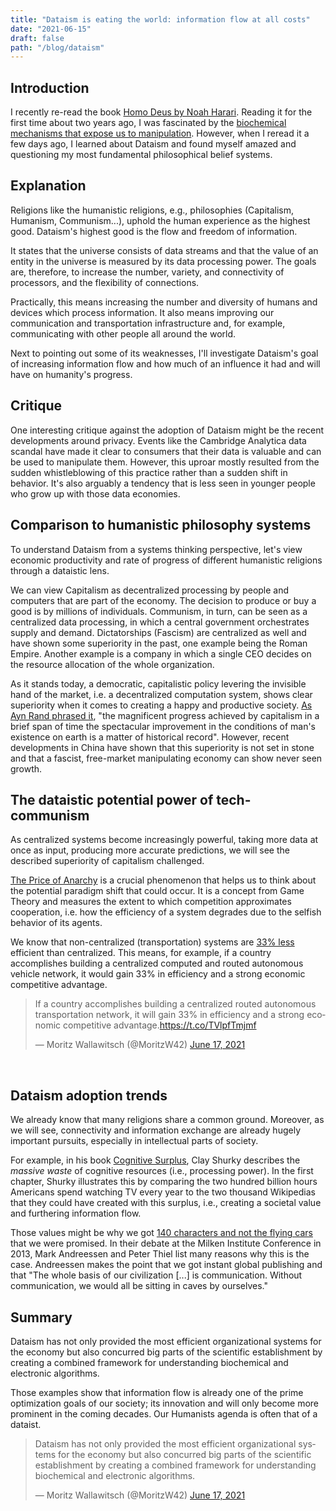 ```yaml
---
title: "Dataism is eating the world: information flow at all costs"
date: "2021-06-15"
draft: false
path: "/blog/dataism"
---
```


## Introduction

I recently re-read the book [Homo Deus by Noah Harari](<[link_generated_on_download](https://www.amazon.com/Homo-Deus-Brief-History-Tomorrow/dp/0062464310)>). Reading it for the first time about two years ago, I was fascinated by the [biochemical mechanisms that expose us to manipulation](https://moritz.digital/blog/The-Influence-of-Game-Design-on-Childrens-Psychology). However, when I reread it a few days ago, I learned about Dataism and found myself amazed and questioning my most fundamental philosophical belief systems.

## Explanation

Religions like the humanistic religions, e.g., philosophies (Capitalism, Humanism, Communism...), uphold the human experience as the highest good. Dataism's highest good is the flow and freedom of information.

It states that the universe consists of data streams and that the value of an entity in the universe is measured by its data processing power. The goals are, therefore, to increase the number, variety, and connectivity of processors, and the flexibility of connections.

Practically, this means increasing the number and diversity of humans and devices which process information. It also means improving our communication and transportation infrastructure and, for example, communicating with other people all around the world.

Next to pointing out some of its weaknesses, I'll investigate Dataism's goal of increasing information flow and how much of an influence it had and will have on humanity's progress.

## Critique

One interesting critique against the adoption of Dataism might be the recent developments around privacy. Events like the Cambridge Analytica data scandal have made it clear to consumers that their data is valuable and can be used to manipulate them. However, this uproar mostly resulted from the sudden whistleblowing of this practice rather than a sudden shift in behavior. It's also arguably a tendency that is less seen in younger people who grow up with those data economies.

## Comparison to humanistic philosophy systems

To understand Dataism from a systems thinking perspective, let's view economic productivity and rate of progress of different humanistic religions through a dataistic lens.

We can view Capitalism as decentralized processing by people and computers that are part of the economy. The decision to produce or buy a good is by millions of individuals. Communism, in turn, can be seen as a centralized data processing, in which a central government orchestrates supply and demand. Dictatorships (Fascism) are centralized as well and have shown some superiority in the past, one example being the Roman Empire. Another example is a company in which a single CEO decides on the resource allocation of the whole organization.

As it stands today, a democratic, capitalistic policy levering the invisible hand of the market, i.e. a decentralized computation system, shows clear superiority when it comes to creating a happy and productive society. [As Ayn Rand phrased it](https://www.jstor.org/stable/41560252?seq=1), "the magnificent progress achieved by capitalism in a brief span of time
the spectacular improvement in the conditions of man's existence on earth
is a matter of historical record". However, recent developments in China have shown that this superiority is not set in stone and that a fascist, free-market manipulating economy can show never seen growth.

## The dataistic potential power of tech-communism

As centralized systems become increasingly powerful, taking more data at once as input, producing more accurate predictions, we will see the described superiority of capitalism challenged.

[The Price of Anarchy](https://www.wikiwand.com/en/Price_of_anarchy) is a crucial phenomenon that helps us to think about the potential paradigm shift that could occur. It is a concept from Game Theory and measures the extent to which competition approximates cooperation, i.e. how the efficiency of a system degrades due to the selfish behavior of its agents.

We know that non-centralized (transportation) systems are [33% less](https://www.mit.edu/~jnt/Papers/N-2004-PoA.pdf) efficient than centralized. This means, for example, if a country accomplishes building a centralized computed and routed autonomous vehicle network, it would gain 33% in efficiency and a strong economic competitive advantage.

<blockquote class="twitter-tweet"><p lang="en" dir="ltr">If a country accomplishes building a centralized routed autonomous transportation network, it will gain 33% in efficiency and a strong economic competitive advantage.<a href="https://t.co/TVlpfTmjmf">https://t.co/TVlpfTmjmf</a></p>&mdash; Moritz Wallawitsch (@MoritzW42) <a href="https://twitter.com/MoritzW42/status/1405616991231090693?ref_src=twsrc%5Etfw">June 17, 2021</a></blockquote>

<br>

## Dataism adoption trends

We already know that many religions share a common ground. Moreover, as we will see, connectivity and information exchange are already hugely important pursuits, especially in intellectual parts of society.

For example, in his book [Cognitive Surplus](link_generated_on_download), Clay Shurky describes the _massive waste_ of cognitive resources (i.e., processing power). In the first chapter, Shurky illustrates this by comparing the two hundred billion hours Americans spend watching TV every year to the two thousand Wikipedias that they could have created with this surplus, i.e., creating a societal value and furthering information flow.

Those values might be why we got [140 characters and not the flying cars](https://som.yale.edu/blog/peter-thiel-at-yale-we-wanted-flying-cars-instead-we-got-140-characters) that we were promised. In their debate at the Milken Institute Conference in 2013, Mark Andreessen and Peter Thiel list many reasons why this is the case. Andreessen makes the point that we got instant global publishing and that "The whole basis of our civilization [...] is communication. Without communication, we would all be sitting in caves by ourselves."

## Summary

Dataism has not only provided the most efficient organizational systems for the economy but also concurred big parts of the scientific establishment by creating a combined framework for understanding biochemical and electronic algorithms.

Those examples show that information flow is already one of the prime optimization goals of our society; its innovation and will only become more prominent in the coming decades. Our Humanists agenda is often that of a dataist.

<blockquote class="twitter-tweet"><p lang="en" dir="ltr">Dataism has not only provided the most efficient organizational systems for the economy but also concurred big parts of the scientific establishment by creating a combined framework for understanding biochemical and electronic algorithms.</p>&mdash; Moritz Wallawitsch (@MoritzW42) <a href="https://twitter.com/MoritzW42/status/1405616992392925185?ref_src=twsrc%5Etfw">June 17, 2021</a></blockquote>
